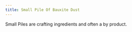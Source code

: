 ```yaml
---
title: Small Pile Of Bauxite Dust
---
```


<ItemImage file="small_pile_of_bauxite_dust" alt="Small Pile Of Bauxite Dust" size="200" />

Small Piles are crafting ingredients and often a by product.
